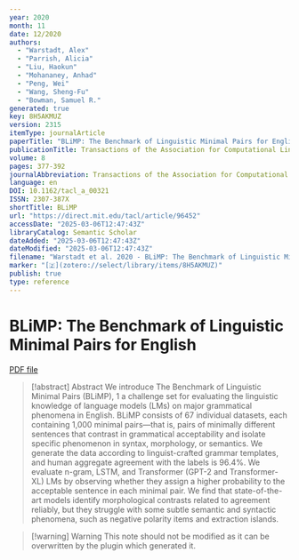```yaml
---
year: 2020
month: 11
date: 12/2020
authors:
  - "Warstadt, Alex"
  - "Parrish, Alicia"
  - "Liu, Haokun"
  - "Mohananey, Anhad"
  - "Peng, Wei"
  - "Wang, Sheng-Fu"
  - "Bowman, Samuel R."
generated: true
key: 8H5AKMUZ
version: 2315
itemType: journalArticle
paperTitle: "BLiMP: The Benchmark of Linguistic Minimal Pairs for English"
publicationTitle: Transactions of the Association for Computational Linguistics
volume: 8
pages: 377-392
journalAbbreviation: Transactions of the Association for Computational Linguistics
language: en
DOI: 10.1162/tacl_a_00321
ISSN: 2307-387X
shortTitle: BLiMP
url: "https://direct.mit.edu/tacl/article/96452"
accessDate: "2025-03-06T12:47:43Z"
libraryCatalog: Semantic Scholar
dateAdded: "2025-03-06T12:47:43Z"
dateModified: "2025-03-06T12:47:43Z"
filename: "Warstadt et al. 2020 - BLiMP: The Benchmark of Linguistic Minimal Pairs for English.pdf"
marker: "[🇿](zotero://select/library/items/8H5AKMUZ)"
publish: true
type: reference
---
```

# BLiMP: The Benchmark of Linguistic Minimal Pairs for English

[PDF file](/Papers/PDFs/Warstadt%20et%20al.%202020%20-%20BLiMP:%20The%20Benchmark%20of%20Linguistic%20Minimal%20Pairs%20for%20English.pdf)

> [!abstract] Abstract
> We introduce The Benchmark of Linguistic Minimal Pairs (BLiMP),
>               1
>               a challenge set for evaluating the linguistic knowledge of language models (LMs) on major grammatical phenomena in English. BLiMP consists of 67 individual datasets, each containing 1,000 minimal pairs—that is, pairs of minimally different sentences that contrast in grammatical acceptability and isolate specific phenomenon in syntax, morphology, or semantics. We generate the data according to linguist-crafted grammar templates, and human aggregate agreement with the labels is 96.4%. We evaluate n-gram, LSTM, and Transformer (GPT-2 and Transformer-XL) LMs by observing whether they assign a higher probability to the acceptable sentence in each minimal pair. We find that state-of-the-art models identify morphological contrasts related to agreement reliably, but they struggle with some subtle semantic and syntactic phenomena, such as negative polarity items and extraction islands.

>[!warning] Warning
> This note should not be modified as it can be overwritten by the plugin which generated it.

